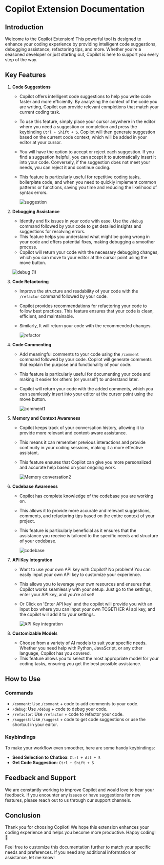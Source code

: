 # Copilot Extension Documentation

## Introduction

Welcome to the Copilot Extension! This powerful tool is designed to enhance your coding experience by providing intelligent code suggestions, debugging assistance, refactoring tips, and more. Whether you’re a seasoned developer or just starting out, Copilot is here to support you every step of the way.

## Key Features

1. **Code Suggestions**
   - Copilot offers intelligent code suggestions to help you write code faster and more efficiently. By analyzing the context of the code you are writing, Copilot can provide relevant completions that match your current coding task.
   - To use this feature, simply place your cursor anywhere in the editor where you need a suggestion or completion and press the keybinding `Ctrl + Shift + S`. Copilot will then generate suggestion based on the current code context, which will be added in your editor at your cursor.
   - You will have the option to accept or reject each suggestion. If you find a suggestion helpful, you can accept it to automatically insert it into your code. Conversely, if the suggestion does not meet your needs, you can reject it and continue coding.
   - This feature is particularly useful for repetitive coding tasks, boilerplate code, and when you need to quickly implement common patterns or functions, saving you time and reducing the likelihood of syntax errors.

     ![suggestion](https://github.com/user-attachments/assets/c8192f9e-61eb-4d6b-8748-35ca3b157505)

2. **Debugging Assistance**
   - Identify and fix issues in your code with ease. Use the `/debug` command followed by your code to get detailed insights and suggestions for resolving errors.
   - This feature helps you understand what might be going wrong in your code and offers potential fixes, making debugging a smoother process.
   -  Copilot will return your code with the necessary debugging changes, which you can move to your editor at the cursor point using the move button.
     
     ![debug (1)](https://github.com/user-attachments/assets/cd40bb0c-a689-462a-a2b0-9b486501bae0)

       
3. **Code Refactoring**
   - Improve the structure and readability of your code with the `/refactor` command followed by your code.
   - Copilot provides recommendations for refactoring your code to follow best practices. This feature ensures that your code is clean, efficient, and maintainable.
   - Similarly, It will return your code with the recommended changes.
     
     ![refactor](https://github.com/user-attachments/assets/ffe6c379-b584-4746-85b2-d43de31479d2)


4. **Code Commenting**
   - Add meaningful comments to your code using the `/comment` command followed by your code. Copilot will generate comments that explain the purpose and functionality of your code.
   - This feature is particularly useful for documenting your code and making it easier for others (or yourself) to understand later.
   - Copilot will return your code with the added comments, which you can seamlessly insert into your editor at the cursor point using the move button.
     
     ![comment1](https://github.com/user-attachments/assets/042892ea-320b-4b9a-97fa-9bd91a8aba46)

5. **Memory and Context Awareness**
   - Copilot keeps track of your conversation history, allowing it to provide more relevant and context-aware assistance.
   - This means it can remember previous interactions and provide continuity in your coding sessions, making it a more effective assistant.
   - This feature ensures that Copilot can give you more personalized and accurate help based on your ongoing work.
     
     ![Memory conversation2](https://github.com/user-attachments/assets/e6711737-3027-4ab8-8da6-5c0f0e950b81)

6. **Codebase Awareness**
   - Copilot has complete knowledge of the codebase you are working on.
   - This allows it to provide more accurate and relevant suggestions, comments, and refactoring tips based on the entire context of your project.
   - This feature is particularly beneficial as it ensures that the assistance you receive is tailored to the specific needs and structure of your codebase.
  
     ![codebase](https://github.com/user-attachments/assets/100c8294-6a9b-455f-b4e4-b9fbed79a7ab)
     
7. **API Key Integration**
   - Want to use your own API key with Copilot? No problem! You can easily input your own API key to customize your experience.
   - This allows you to leverage your own resources and ensures that Copilot works seamlessly with your setup. Just go to the settings, enter your API key, and you’re all set!
   - Or Click on 'Enter API key' and the copilot will provide you with an input box where you can input your own TOGETHER AI api key, and the copilot will add it to your settings.
     
     ![API Key integration](https://github.com/user-attachments/assets/43474387-f397-4c65-b590-217cba58f47e)

8. **Customizable Models**
   - Choose from a variety of AI models to suit your specific needs. Whether you need help with Python, JavaScript, or any other language, Copilot has you covered.
   - This feature allows you to select the most appropriate model for your coding tasks, ensuring you get the best possible assistance.
     

## How to Use

### Commands

- `/comment`: Use `/comment` + code to add comments to your code.
- `/debug`: Use `/debug` + code to debug your code.
- `/refactor`: Use `/refactor` + code to refactor your code.
- `/suggest`: Use `/suggest` + code to get code suggestions or use the shortcut in your editor.

### Keybindings

To make your workflow even smoother, here are some handy keybindings:

- **Send Selection to Chatbox**: `Ctrl + Alt + S`
- **Get Code Suggestion**: `Ctrl + Shift + S`

## Feedback and Support

We are constantly working to improve Copilot and would love to hear your feedback. If you encounter any issues or have suggestions for new features, please reach out to us through our support channels.

## Conclusion

Thank you for choosing Copilot! We hope this extension enhances your coding experience and helps you become more productive. Happy coding! 🚀

Feel free to customize this documentation further to match your specific needs and preferences. If you need any additional information or assistance, let me know!
